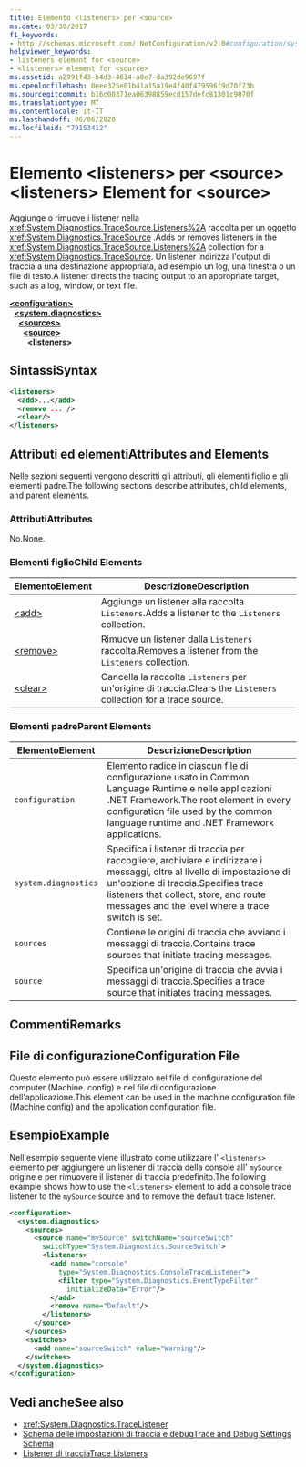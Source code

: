 ```yaml
---
title: Elemento <listeners> per <source>
ms.date: 03/30/2017
f1_keywords:
- http://schemas.microsoft.com/.NetConfiguration/v2.0#configuration/system.diagnostics/sources/source/listeners
helpviewer_keywords:
- listeners element for <source>
- <listeners> element for <source>
ms.assetid: a2991f43-b4d3-4614-a8e7-da392de9697f
ms.openlocfilehash: 0eee325e01b41a15a19e4f40f479596f9d70f73b
ms.sourcegitcommit: b16c00371ea06398859ecd157defc81301c9070f
ms.translationtype: MT
ms.contentlocale: it-IT
ms.lasthandoff: 06/06/2020
ms.locfileid: "79153412"
---
```

# <a name="listeners-element-for-source"></a><span data-ttu-id="61846-102">Elemento \<listeners> per \<source></span><span class="sxs-lookup"><span data-stu-id="61846-102">\<listeners> Element for \<source></span></span>
<span data-ttu-id="61846-103">Aggiunge o rimuove i listener nella <xref:System.Diagnostics.TraceSource.Listeners%2A> raccolta per un oggetto <xref:System.Diagnostics.TraceSource> .</span><span class="sxs-lookup"><span data-stu-id="61846-103">Adds or removes listeners in the <xref:System.Diagnostics.TraceSource.Listeners%2A> collection for a <xref:System.Diagnostics.TraceSource>.</span></span> <span data-ttu-id="61846-104">Un listener indirizza l'output di traccia a una destinazione appropriata, ad esempio un log, una finestra o un file di testo.</span><span class="sxs-lookup"><span data-stu-id="61846-104">A listener directs the tracing output to an appropriate target, such as a log, window, or text file.</span></span>  
  
[**\<configuration>**](../configuration-element.md)  
&nbsp;&nbsp;[**\<system.diagnostics>**](system-diagnostics-element.md)  
&nbsp;&nbsp;&nbsp;&nbsp;[**\<sources>**](sources-element.md)  
&nbsp;&nbsp;&nbsp;&nbsp;&nbsp;&nbsp;[**\<source>**](source-element.md)  
&nbsp;&nbsp;&nbsp;&nbsp;&nbsp;&nbsp;&nbsp;&nbsp;**\<listeners>**  
  
## <a name="syntax"></a><span data-ttu-id="61846-105">Sintassi</span><span class="sxs-lookup"><span data-stu-id="61846-105">Syntax</span></span>  
  
```xml  
<listeners>
  <add>...</add>  
  <remove ... />  
  <clear/>  
</listeners>  
```  
  
## <a name="attributes-and-elements"></a><span data-ttu-id="61846-106">Attributi ed elementi</span><span class="sxs-lookup"><span data-stu-id="61846-106">Attributes and Elements</span></span>  
 <span data-ttu-id="61846-107">Nelle sezioni seguenti vengono descritti gli attributi, gli elementi figlio e gli elementi padre.</span><span class="sxs-lookup"><span data-stu-id="61846-107">The following sections describe attributes, child elements, and parent elements.</span></span>  
  
### <a name="attributes"></a><span data-ttu-id="61846-108">Attributi</span><span class="sxs-lookup"><span data-stu-id="61846-108">Attributes</span></span>  
 <span data-ttu-id="61846-109">No.</span><span class="sxs-lookup"><span data-stu-id="61846-109">None.</span></span>  
  
### <a name="child-elements"></a><span data-ttu-id="61846-110">Elementi figlio</span><span class="sxs-lookup"><span data-stu-id="61846-110">Child Elements</span></span>  
  
|<span data-ttu-id="61846-111">Elemento</span><span class="sxs-lookup"><span data-stu-id="61846-111">Element</span></span>|<span data-ttu-id="61846-112">Descrizione</span><span class="sxs-lookup"><span data-stu-id="61846-112">Description</span></span>|  
|-------------|-----------------|  
|[\<add>](add-element-for-listeners-for-source.md)|<span data-ttu-id="61846-113">Aggiunge un listener alla raccolta `Listeners`.</span><span class="sxs-lookup"><span data-stu-id="61846-113">Adds a listener to the `Listeners` collection.</span></span>|  
|[\<remove>](remove-element-for-listeners-for-source.md)|<span data-ttu-id="61846-114">Rimuove un listener dalla `Listeners` raccolta.</span><span class="sxs-lookup"><span data-stu-id="61846-114">Removes a listener from the `Listeners` collection.</span></span>|  
|[\<clear>](clear-element-for-listeners-for-source.md)|<span data-ttu-id="61846-115">Cancella la raccolta `Listeners` per un'origine di traccia.</span><span class="sxs-lookup"><span data-stu-id="61846-115">Clears the `Listeners` collection for a trace source.</span></span>|  
  
### <a name="parent-elements"></a><span data-ttu-id="61846-116">Elementi padre</span><span class="sxs-lookup"><span data-stu-id="61846-116">Parent Elements</span></span>  
  
|<span data-ttu-id="61846-117">Elemento</span><span class="sxs-lookup"><span data-stu-id="61846-117">Element</span></span>|<span data-ttu-id="61846-118">Descrizione</span><span class="sxs-lookup"><span data-stu-id="61846-118">Description</span></span>|  
|-------------|-----------------|  
|`configuration`|<span data-ttu-id="61846-119">Elemento radice in ciascun file di configurazione usato in Common Language Runtime e nelle applicazioni .NET Framework.</span><span class="sxs-lookup"><span data-stu-id="61846-119">The root element in every configuration file used by the common language runtime and .NET Framework applications.</span></span>|  
|`system.diagnostics`|<span data-ttu-id="61846-120">Specifica i listener di traccia per raccogliere, archiviare e indirizzare i messaggi, oltre al livello di impostazione di un'opzione di traccia.</span><span class="sxs-lookup"><span data-stu-id="61846-120">Specifies trace listeners that collect, store, and route messages and the level where a trace switch is set.</span></span>|  
|`sources`|<span data-ttu-id="61846-121">Contiene le origini di traccia che avviano i messaggi di traccia.</span><span class="sxs-lookup"><span data-stu-id="61846-121">Contains trace sources that initiate tracing messages.</span></span>|  
|`source`|<span data-ttu-id="61846-122">Specifica un'origine di traccia che avvia i messaggi di traccia.</span><span class="sxs-lookup"><span data-stu-id="61846-122">Specifies a trace source that initiates tracing messages.</span></span>|  
  
## <a name="remarks"></a><span data-ttu-id="61846-123">Commenti</span><span class="sxs-lookup"><span data-stu-id="61846-123">Remarks</span></span>  
  
## <a name="configuration-file"></a><span data-ttu-id="61846-124">File di configurazione</span><span class="sxs-lookup"><span data-stu-id="61846-124">Configuration File</span></span>  
 <span data-ttu-id="61846-125">Questo elemento può essere utilizzato nel file di configurazione del computer (Machine. config) e nel file di configurazione dell'applicazione.</span><span class="sxs-lookup"><span data-stu-id="61846-125">This element can be used in the machine configuration file (Machine.config) and the application configuration file.</span></span>  
  
## <a name="example"></a><span data-ttu-id="61846-126">Esempio</span><span class="sxs-lookup"><span data-stu-id="61846-126">Example</span></span>  
 <span data-ttu-id="61846-127">Nell'esempio seguente viene illustrato come utilizzare l' `<listeners>` elemento per aggiungere un listener di traccia della console all' `mySource` origine e per rimuovere il listener di traccia predefinito.</span><span class="sxs-lookup"><span data-stu-id="61846-127">The following example shows how to use the `<listeners>` element to add a console trace listener to the `mySource` source and to remove the default trace listener.</span></span>  
  
```xml  
<configuration>  
  <system.diagnostics>  
    <sources>  
      <source name="mySource" switchName="sourceSwitch"
        switchType="System.Diagnostics.SourceSwitch">  
        <listeners>  
          <add name="console"
            type="System.Diagnostics.ConsoleTraceListener">  
            <filter type="System.Diagnostics.EventTypeFilter"
              initializeData="Error"/>  
          </add>  
          <remove name="Default"/>  
        </listeners>  
      </source>  
    </sources>  
    <switches>  
      <add name="sourceSwitch" value="Warning"/>  
    </switches>  
  </system.diagnostics>  
</configuration>  
```  
  
## <a name="see-also"></a><span data-ttu-id="61846-128">Vedi anche</span><span class="sxs-lookup"><span data-stu-id="61846-128">See also</span></span>

- <xref:System.Diagnostics.TraceListener>
- [<span data-ttu-id="61846-129">Schema delle impostazioni di traccia e debug</span><span class="sxs-lookup"><span data-stu-id="61846-129">Trace and Debug Settings Schema</span></span>](index.md)
- [<span data-ttu-id="61846-130">Listener di traccia</span><span class="sxs-lookup"><span data-stu-id="61846-130">Trace Listeners</span></span>](../../../debug-trace-profile/trace-listeners.md)
